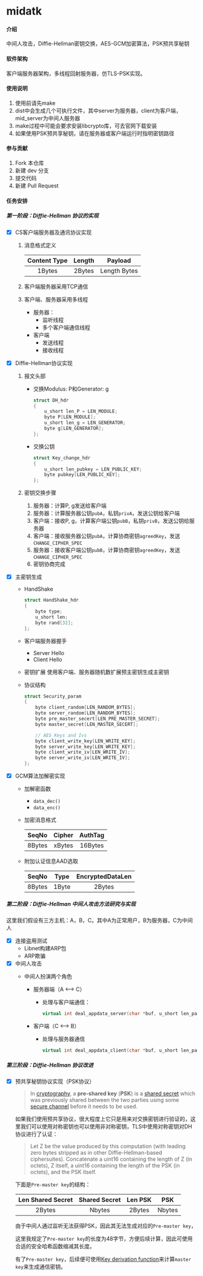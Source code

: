 

# midatk

#### 介绍

中间人攻击，Diffie-Hellman密钥交换，AES-GCM加密算法，PSK预共享秘钥

#### 软件架构

客户端服务器架构，多线程回射服务器，仿TLS-PSK实现。

#### 使用说明

1. 使用前请先make
2. dist中会生成几个可执行文件，其中server为服务器，client为客户端，mid_server为中间人服务器
3. make过程中可能会要求安装libcrypto库，可去官网下载安装
4. 如果使用PSK预共享秘钥，请在服务器或客户端运行时指明密钥路径


#### 参与贡献

1.  Fork 本仓库
2.  新建 dev 分支
3.  提交代码
4.  新建 Pull Request

#### 任务安排

##### 第一阶段：Diffie-Hellman 协议的实现

- [x] CS客户端服务器及通讯协议实现

  1. 消息格式定义

     | Content Type | Length |   Payload    |
     | :----------: | :----: | :----------: |
     |    1Bytes    | 2Bytes | Length Bytes |

  2. 客户端服务器采用TCP通信

  3. 客户端、服务器采用多线程

     * 服务器：
       * 监听线程
       * 多个客户端通信线程
     * 客户端
       * 发送线程
       * 接收线程

- [x] Diffie-Hellman协议实现

  1. 报文头部

     * 交换Modulus: P和Generator:  g

       ```cpp
       struct DH_hdr
       {
           u_short len_P = LEN_MODULE;
           byte P[LEN_MODULE];
           u_short len_g = LEN_GENERATOR;
           byte g[LEN_GENERATOR];
       };
       ```

       

     * 交换公钥

       ```cpp
       struct Key_change_hdr
       {
           u_short len_pubkey = LEN_PUBLIC_KEY;
           byte pubkey[LEN_PUBLIC_KEY];
       };
       ```

       

  2. 密钥交换步骤

     1. 服务器：计算P, g发送给客户端
     2. 服务器：计算服务器公钥`pubA`，私钥`privA`，发送公钥给客户端
     3. 客户端：接收P, g，计算客户端公钥`pubB`，私钥`privB`，发送公钥给服务器
     4. 客户端：接收服务器公钥`pubA`，计算协商密钥`agreedKey`，发送`CHANGE_CIPHER_SPEC`
     5. 服务器：接收客户端公钥`pubB`，计算协商密钥`agreedKey`，发送`CHANGE_CIPHER_SPEC`
     6. 密钥协商完成

- [x] 主密钥生成

  * HandShake

    ```cpp
    struct HandShake_hdr
    {
        byte type;
        u_short len;
        byte rand[32];
    };
    ```

  * 客户端服务器握手

    * Server Hello
    * Client Hello

  * 密钥扩展
    使用客户端、服务器随机数扩展预主密钥生成主密钥
    
  * 协议结构

    ```cpp
    struct Security_param
    {
        byte client_random[LEN_RANDOM_BYTES];
        byte server_random[LEN_RANDOM_BYTES];
        byte pre_master_secert[LEN_PRE_MASTER_SECRET];
        byte master_secret[LEN_MASTER_SECERT];
    
        // AES Keys and Ivs
        byte client_write_key[LEN_WRITE_KEY];
        byte server_write_key[LEN_WRITE_KEY];
        byte client_write_iv[LEN_WRITE_IV];
        byte server_write_iv[LEN_WRITE_IV];
    };
    ```

- [x] GCM算法加解密实现

  * 加解密函数

    * `data_dec()`
    * `data_enc()`

  * 加密消息格式

    | SeqNo  | Cipher | AuthTag |
    | :----: | :----: | :-----: |
    | 8Bytes | xBytes | 16Bytes |

    

  * 附加认证信息AAD选取

    | SeqNo  | Type  | EncryptedDataLen |
    | :----: | :---: | :--------------: |
    | 8Bytes | 1Byte |      2Bytes      |

##### 第二阶段：Diffie-Hellman 中间人攻击方法研究与实现

这里我们假设有三方主机：A，B，C。其中A为正常用户，B为服务器，C为中间人

- [x] 连接盗用测试
  * Libnet构建ARP包
  * ARP欺骗
- [x] 中间人攻击
  * 中间人扮演两个角色
  
    * 服务器端（A <--> C）
  
      * 处理与客户端通信：
  
        ```cpp
        virtual int deal_appdata_server(char *buf, u_short len_payload, Security_param &sp)
        ```
  
    * 客户端（C <--> B）
  
      * 处理与服务器通信
  
        ```cpp
        virtual int deal_appdata_client(char *buf, u_short len_payload, Security_param &sp);
        ```
  
        

##### 第三阶段：Diffie-Hellman 协议改进

- [x] 预共享秘钥协议实现（PSK协议）

  > In [cryptography](https://en.wikipedia.org/wiki/Cryptography), a **pre-shared key** (**PSK**) is a [shared secret](https://en.wikipedia.org/wiki/Shared_secret) which was previously shared between the two parties using some [secure channel](https://en.wikipedia.org/wiki/Secure_channel) before it needs to be used.

  [Pre-shared key]: https://en.wikipedia.org/wiki/Pre-shared_key

  如果我们使用预共享协议，很大程度上它只是用来对交换密钥进行验证的，这里我们可以使用对称密钥也可以使用非对称密钥，TLS中使用对称密钥对DH协议进行了认证：

  > Let Z be the value produced by this computation (with leading zero bytes stripped as in other Diffie-Hellman-based ciphersuites). Concatenate a uint16 containing the length of Z (in octets), Z itself, a uint16 containing the length of the PSK (in octets), and the PSK itself.

  [RFC4279]: https://datatracker.ietf.org/doc/html/rfc4279#section-3

  下面是`Pre-master key`的结构：

  | Len Shared Secret | Shared Secret | Len PSK |  PSK   |
  | :---------------: | :-----------: | :-----: | :----: |
  |      2Bytes       |    Nbytes     | 2Bytes  | Nbytes |

  由于中间人通过监听无法获得PSK，因此其无法生成对应的`Pre-master key`，

  这里我规定了`Pre-master key`的长度为48字节，方便后续计算，因此可使用合适的安全哈希函数缩减其长度。

  有了`Pre-master key`，后续便可使用[Key derivation function](https://en.wikipedia.org/wiki/Key_derivation_function)来计算`master key`来生成通信密钥。
  
  [^PSK密钥生成]: https://www.helplib.cn/beryl/generate-pre-shared-key-in-linux
  
  
